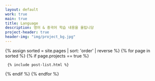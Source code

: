 ```yaml
---
layout: default
work: true
main: true
title: Language
description: 영어 & 중국어 학습 내용을 올립니당
project-header: true
header-img: "img/project_bg.jpg"
---
```


<div class="catalogue">
{% assign sorted = site.pages | sort: 'order' | reverse %}
{% for page in sorted %}
{% if page.projects == true %}

     {% include post-list.html %}

{% endif %}
{% endfor %}
</div>